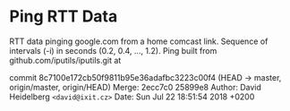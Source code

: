 # Ping RTT Data

RTT data pinging google.com from a home comcast link.
Sequence of intervals (-i) in seconds (0.2, 0.4, ..., 1.2).
Ping built from github.com/iputils/iputils.git at

commit 8c7100e172cb50f9811b95e36adafbc3223c00f4 (HEAD -> master, origin/master, origin/HEAD)
Merge: 2ecc7c0 25899e8
Author: David Heidelberg `<david@ixit.cz>`
Date:   Sun Jul 22 18:51:54 2018 +0200


 
